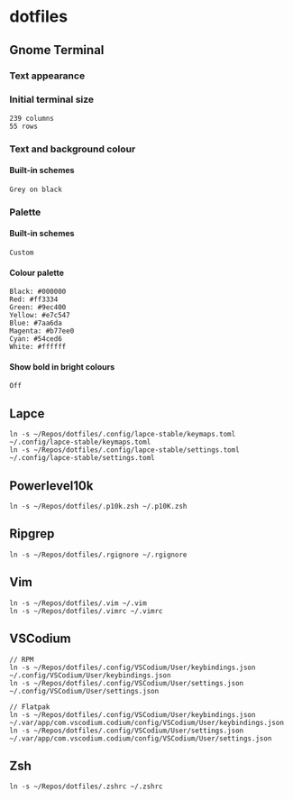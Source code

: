 # dotfiles

## Gnome Terminal

### Text appearance

### Initial terminal size

```
239 columns
55 rows
```

### Text and background colour

#### Built-in schemes

```
Grey on black
```

### Palette

#### Built-in schemes

```
Custom
```

#### Colour palette

```
Black: #000000
Red: #ff3334
Green: #9ec400
Yellow: #e7c547
Blue: #7aa6da
Magenta: #b77ee0
Cyan: #54ced6
White: #ffffff
```

#### Show bold in bright colours

```
Off
```

## Lapce

```
ln -s ~/Repos/dotfiles/.config/lapce-stable/keymaps.toml ~/.config/lapce-stable/keymaps.toml
ln -s ~/Repos/dotfiles/.config/lapce-stable/settings.toml ~/.config/lapce-stable/settings.toml
```

## Powerlevel10k

```
ln -s ~/Repos/dotfiles/.p10k.zsh ~/.p10K.zsh
```

## Ripgrep

```
ln -s ~/Repos/dotfiles/.rgignore ~/.rgignore
```

## Vim

```
ln -s ~/Repos/dotfiles/.vim ~/.vim
ln -s ~/Repos/dotfiles/.vimrc ~/.vimrc
```

## VSCodium

```
// RPM
ln -s ~/Repos/dotfiles/.config/VSCodium/User/keybindings.json ~/.config/VSCodium/User/keybindings.json
ln -s ~/Repos/dotfiles/.config/VSCodium/User/settings.json ~/.config/VSCodium/User/settings.json

// Flatpak
ln -s ~/Repos/dotfiles/.config/VSCodium/User/keybindings.json ~/.var/app/com.vscodium.codium/config/VSCodium/User/keybindings.json
ln -s ~/Repos/dotfiles/.config/VSCodium/User/settings.json ~/.var/app/com.vscodium.codium/config/VSCodium/User/settings.json
```

## Zsh

```
ln -s ~/Repos/dotfiles/.zshrc ~/.zshrc
```
